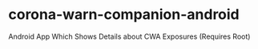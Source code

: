 # corona-warn-companion-android
Android App Which Shows Details about CWA Exposures (Requires Root)
